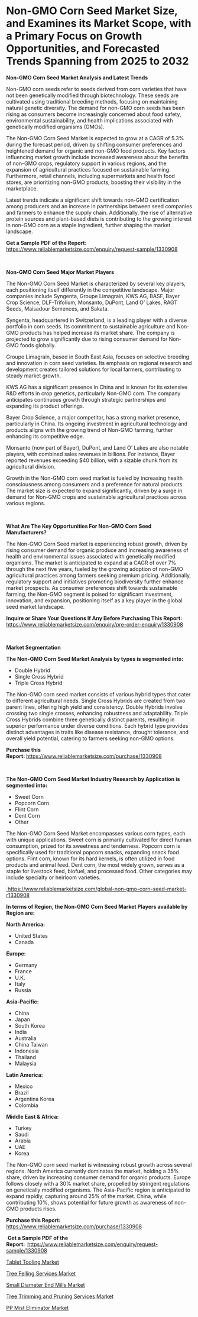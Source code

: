 <p><h1>Non-GMO Corn Seed Market Size, and Examines its Market Scope, with a Primary Focus on Growth Opportunities, and Forecasted Trends Spanning from 2025 to 2032</h1></p><p><strong>Non-GMO Corn Seed Market Analysis and Latest Trends</strong></p>
<p><p>Non-GMO corn seeds refer to seeds derived from corn varieties that have not been genetically modified through biotechnology. These seeds are cultivated using traditional breeding methods, focusing on maintaining natural genetic diversity. The demand for non-GMO corn seeds has been rising as consumers become increasingly concerned about food safety, environmental sustainability, and health implications associated with genetically modified organisms (GMOs).</p><p>The Non-GMO Corn Seed Market is expected to grow at a CAGR of 5.3% during the forecast period, driven by shifting consumer preferences and heightened demand for organic and non-GMO food products. Key factors influencing market growth include increased awareness about the benefits of non-GMO crops, regulatory support in various regions, and the expansion of agricultural practices focused on sustainable farming. Furthermore, retail channels, including supermarkets and health food stores, are prioritizing non-GMO products, boosting their visibility in the marketplace.</p><p>Latest trends indicate a significant shift towards non-GMO certification among producers and an increase in partnerships between seed companies and farmers to enhance the supply chain. Additionally, the rise of alternative protein sources and plant-based diets is contributing to the growing interest in non-GMO corn as a staple ingredient, further shaping the market landscape.</p></p>
<p><strong>Get a Sample PDF of the Report:&nbsp;</strong> <a href="https://www.reliablemarketsize.com/enquiry/request-sample/1330908?utm_campaign=3254&utm_medium=2&utm_source=Github&utm_content=ia&utm_term=26032025&utm_id=non-gmo-corn-seed">https://www.reliablemarketsize.com/enquiry/request-sample/1330908</a></p>
<p>&nbsp;</p>
<p><strong>Non-GMO Corn Seed Major Market Players</strong></p>
<p><p>The Non-GMO Corn Seed Market is characterized by several key players, each positioning itself differently in the competitive landscape. Major companies include Syngenta, Groupe Limagrain, KWS AG, BASF, Bayer Crop Science, DLF-Trifolium, Monsanto, DuPont, Land O’ Lakes, RAGT Seeds, Maisadour Semences, and Sakata.</p><p>Syngenta, headquartered in Switzerland, is a leading player with a diverse portfolio in corn seeds. Its commitment to sustainable agriculture and Non-GMO products has helped increase its market share. The company is projected to grow significantly due to rising consumer demand for Non-GMO foods globally.</p><p>Groupe Limagrain, based in South East Asia, focuses on selective breeding and innovation in corn seed varieties. Its emphasis on regional research and development creates tailored solutions for local farmers, contributing to steady market growth.</p><p>KWS AG has a significant presence in China and is known for its extensive R&D efforts in crop genetics, particularly Non-GMO corn. The company anticipates continuous growth through strategic partnerships and expanding its product offerings.</p><p>Bayer Crop Science, a major competitor, has a strong market presence, particularly in China. Its ongoing investment in agricultural technology and products aligns with the growing trend of Non-GMO farming, further enhancing its competitive edge.</p><p>Monsanto (now part of Bayer), DuPont, and Land O’ Lakes are also notable players, with combined sales revenues in billions. For instance, Bayer reported revenues exceeding $40 billion, with a sizable chunk from its agricultural division.</p><p>Growth in the Non-GMO corn seed market is fueled by increasing health consciousness among consumers and a preference for natural products. The market size is expected to expand significantly, driven by a surge in demand for Non-GMO crops and sustainable agricultural practices across various regions.</p></p>
<p>&nbsp;</p>
<p><strong>What Are The Key Opportunities For Non-GMO Corn Seed Manufacturers?</strong></p>
<p><p>The Non-GMO Corn Seed market is experiencing robust growth, driven by rising consumer demand for organic produce and increasing awareness of health and environmental issues associated with genetically modified organisms. The market is anticipated to expand at a CAGR of over 7% through the next five years, fueled by the growing adoption of non-GMO agricultural practices among farmers seeking premium pricing. Additionally, regulatory support and initiatives promoting biodiversity further enhance market prospects. As consumer preferences shift towards sustainable farming, the Non-GMO segment is poised for significant investment, innovation, and expansion, positioning itself as a key player in the global seed market landscape.</p></p>
<p><strong>Inquire or Share Your Questions If Any Before Purchasing This Report:</strong> <a href="https://www.reliablemarketsize.com/enquiry/pre-order-enquiry/1330908?utm_campaign=3254&utm_medium=2&utm_source=Github&utm_content=ia&utm_term=26032025&utm_id=non-gmo-corn-seed">https://www.reliablemarketsize.com/enquiry/pre-order-enquiry/1330908</a></p>
<p>&nbsp;</p>
<p><strong>Market Segmentation</strong></p>
<p><strong>The Non-GMO Corn Seed Market Analysis by types is segmented into:</strong></p>
<p><ul><li>Double Hybrid</li><li>Single Cross Hybrid</li><li>Triple Cross Hybrid</li></ul></p>
<p><p>The Non-GMO corn seed market consists of various hybrid types that cater to different agricultural needs. Single Cross Hybrids are created from two parent lines, offering high yield and consistency. Double Hybrids involve crossing two single crosses, enhancing robustness and adaptability. Triple Cross Hybrids combine three genetically distinct parents, resulting in superior performance under diverse conditions. Each hybrid type provides distinct advantages in traits like disease resistance, drought tolerance, and overall yield potential, catering to farmers seeking non-GMO options.</p></p>
<p><strong>Purchase this Report:&nbsp;</strong><a href="https://www.reliablemarketsize.com/purchase/1330908?utm_campaign=3254&utm_medium=2&utm_source=Github&utm_content=ia&utm_term=26032025&utm_id=non-gmo-corn-seed">https://www.reliablemarketsize.com/purchase/1330908</a></p>
<p>&nbsp;</p>
<p><strong>The Non-GMO Corn Seed Market Industry Research by Application is segmented into:</strong></p>
<p><ul><li>Sweet Corn</li><li>Popcorn Corn</li><li>Flint Corn</li><li>Dent Corn</li><li>Other</li></ul></p>
<p><p>The Non-GMO Corn Seed Market encompasses various corn types, each with unique applications. Sweet corn is primarily cultivated for direct human consumption, prized for its sweetness and tenderness. Popcorn corn is specifically used for traditional popcorn snacks, expanding snack food options. Flint corn, known for its hard kernels, is often utilized in food products and animal feed. Dent corn, the most widely grown, serves as a staple for livestock feed, biofuel, and processed food. Other categories may include specialty or heirloom varieties.</p></p>
<p><a href="https://www.reliablemarketsize.com/global-non-gmo-corn-seed-market-r1330908?utm_campaign=3254&utm_medium=2&utm_source=Github&utm_content=ia&utm_term=26032025&utm_id=non-gmo-corn-seed">&nbsp;https://www.reliablemarketsize.com/global-non-gmo-corn-seed-market-r1330908</a></p>
<p><strong>In terms of Region, the Non-GMO Corn Seed Market Players available by Region are:</strong></p>
<p>
    <p> <strong> North America: </strong>
        <ul>
            <li>United States</li>
            <li>Canada</li>
        </ul>
        </p> 
    <p> <strong> Europe: </strong>
        <ul>
            <li>Germany</li>
            <li>France</li>
            <li>U.K.</li>
            <li>Italy</li>
            <li>Russia</li>
        </ul>
        </p> 
    <p> <strong> Asia-Pacific: </strong>
        <ul>
            <li>China</li>
            <li>Japan</li>
            <li>South Korea</li>
            <li>India</li>
            <li>Australia</li>
            <li>China Taiwan</li>
            <li>Indonesia</li>
            <li>Thailand</li>
            <li>Malaysia</li>
        </ul>
        </p> 
    <p> <strong> Latin America: </strong>
        <ul>
            <li>Mexico</li>
            <li>Brazil</li>
            <li>Argentina Korea</li>
            <li>Colombia</li>
        </ul>
        </p> 
    <p> <strong> Middle East & Africa: </strong>
        <ul>
            <li>Turkey</li>
            <li>Saudi</li>
            <li>Arabia</li>
            <li>UAE</li>
            <li>Korea</li>
        </ul>
    </p>
    </p>
<p><p>The Non-GMO corn seed market is witnessing robust growth across several regions. North America currently dominates the market, holding a 35% share, driven by increasing consumer demand for organic products. Europe follows closely with a 30% market share, propelled by stringent regulations on genetically modified organisms. The Asia-Pacific region is anticipated to expand rapidly, capturing around 25% of the market. China, while contributing 10%, shows potential for future growth as awareness of non-GMO products rises.</p></p>
<p><strong>Purchase this Report: </strong><a href="https://www.reliablemarketsize.com/purchase/1330908?utm_campaign=3254&utm_medium=2&utm_source=Github&utm_content=ia&utm_term=26032025&utm_id=non-gmo-corn-seed">https://www.reliablemarketsize.com/purchase/1330908</a></p>
<p>&nbsp;<strong>Get a Sample PDF of the Report:&nbsp;&nbsp;</strong><a href="https://www.reliablemarketsize.com/enquiry/request-sample/1330908?utm_campaign=3254&utm_medium=2&utm_source=Github&utm_content=ia&utm_term=26032025&utm_id=non-gmo-corn-seed">https://www.reliablemarketsize.com/enquiry/request-sample/1330908</a></p>
<p><strong></strong></p>
<p><p><a href="https://www.linkedin.com/pulse/understanding-supply-demand-dynamics-insights-from-tablet-olxxc?utm_campaign=3254&utm_medium=2&utm_source=Github&utm_content=ia&utm_term=26032025&utm_id=non-gmo-corn-seed">Tablet Tooling Market</a></p><p><a href="https://www.linkedin.com/pulse/tree-felling-services-market-growth-forecast-126-cagr-from-2025-bj4cf?utm_campaign=3254&utm_medium=2&utm_source=Github&utm_content=ia&utm_term=26032025&utm_id=non-gmo-corn-seed">Tree Felling Services Market</a></p><p><a href="https://www.linkedin.com/pulse/comprehensive-small-diameter-end-mills-market-report-projected-djoqf?utm_campaign=3254&utm_medium=2&utm_source=Github&utm_content=ia&utm_term=26032025&utm_id=non-gmo-corn-seed">Small Diameter End Mills Market</a></p><p><a href="https://www.linkedin.com/pulse/tree-trimming-pruning-services-market-opportunities-emerging-zckff?utm_campaign=3254&utm_medium=2&utm_source=Github&utm_content=ia&utm_term=26032025&utm_id=non-gmo-corn-seed">Tree Trimming and Pruning Services Market</a></p><p><a href="https://www.linkedin.com/pulse/success-road-map-growing-pp-mist-eliminator-market-industrys-oucpc?utm_campaign=3254&utm_medium=2&utm_source=Github&utm_content=ia&utm_term=26032025&utm_id=non-gmo-corn-seed">PP Mist Eliminator Market</a></p></p>
